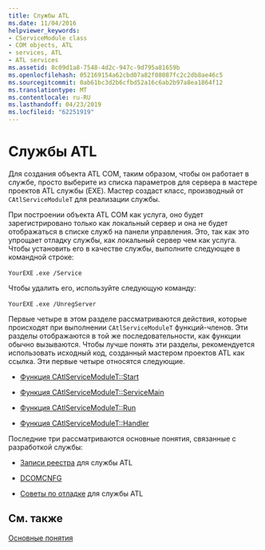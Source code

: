 ```yaml
---
title: Службы ATL
ms.date: 11/04/2016
helpviewer_keywords:
- CServiceModule class
- COM objects, ATL
- services, ATL
- ATL services
ms.assetid: 8c09d1a8-7548-4d2c-947c-9d795a81659b
ms.openlocfilehash: 052169154a62cbd07a82f08087fc2c2db8ae46c5
ms.sourcegitcommit: 0ab61bc3d2b6cfbd52a16c6ab2b97a8ea1864f12
ms.translationtype: MT
ms.contentlocale: ru-RU
ms.lasthandoff: 04/23/2019
ms.locfileid: "62251919"
---
```

# <a name="atl-services"></a>Службы ATL

Для создания объекта ATL COM, таким образом, чтобы он работает в службе, просто выберите из списка параметров для сервера в мастере проектов ATL службы (EXE). Мастер создаст класс, производный от `CAtlServiceModuleT` для реализации службы.

При построении объекта ATL COM как услуга, оно будет зарегистрировано только как локальный сервер и она не будет отображаться в списке служб на панели управления. Это, так как это упрощает отладку службы, как локальный сервер чем как услуга. Чтобы установить его в качестве службы, выполните следующее в командной строке:

`YourEXE` `.exe /Service`

Чтобы удалить его, используйте следующую команду:

`YourEXE` `.exe /UnregServer`

Первые четыре в этом разделе рассматриваются действия, которые происходят при выполнении `CAtlServiceModuleT` функций-членов. Эти разделы отображаются в той же последовательности, как функции обычно вызываются. Чтобы лучше понять эти разделы, рекомендуется использовать исходный код, созданный мастером проектов ATL как ссылка. Эти первые четыре относятся следующие.

- [Функция CAtlServiceModuleT::Start](../atl/reference/catlservicemodulet-class.md#start)

- [Функция CAtlServiceModuleT::ServiceMain](../atl/reference/catlservicemodulet-class.md#servicemain)

- [Функция CAtlServiceModuleT::Run](../atl/reference/catlservicemodulet-class.md#run)

- [Функция CAtlServiceModuleT::Handler](../atl/reference/catlservicemodulet-class.md#handler)

Последние три рассматриваются основные понятия, связанные с разработкой службы:

- [Записи реестра](../atl/registry-entries.md) для службы ATL

- [DCOMCNFG](../atl/dcomcnfg.md)

- [Советы по отладке](../atl/debugging-tips.md) для службы ATL

## <a name="see-also"></a>См. также

[Основные понятия](../atl/active-template-library-atl-concepts.md)
